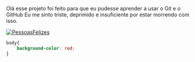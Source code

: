 Olá esse projeto foi feito para que eu pudesse aprender a usar o Git e o GitHub
Eu me sinto triste, deprimido e insuficiente por estar morrendo com isso.

[![PessoasFelizes](https://www.kardecriopreto.com.br/wp-content/uploads/2018/02/o-FELICIDADE-facebook-660x330.jpg)](https://loopisjr.com.br)

```CSS
body{
	background-color: red;
}	
``` 

